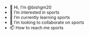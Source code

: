 - 👋 Hi, I’m @bishgm20
- 👀 I’m interested in sports
- 🌱 I’m currently learning sports
- 💞️ I’m looking to collaborate on sports
- 📫 How to reach me sports

<!---
bishgm20/bishgm20 is a ✨ special ✨ repository because its `README.md` (this file) appears on your GitHub profile.
You can click the Preview link to take a look at your changes.
--->
